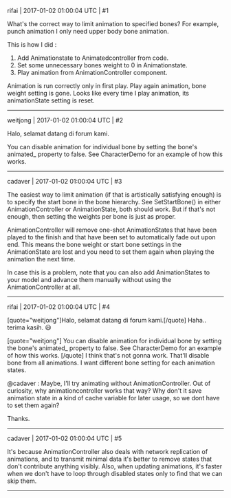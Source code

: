rifai | 2017-01-02 01:00:04 UTC | #1

What's the correct way to limit animation to specified bones? For example, punch animation I only need upper body bone animation. 

This is how I did :
1. Add Animationstate to Animatedcontroller from code. 
2. Set some unnecessary bones weight to 0 in Animationstate. 
3. Play animation from AnimationController component. 

Animation is run correctly only in first play. Play again animation, bone weight setting is gone. Looks like every time I play animation, its animationState setting is reset.

-------------------------

weitjong | 2017-01-02 01:00:04 UTC | #2

Halo, selamat datang di forum kami.

You can disable animation for individual bone by setting the bone's animated_ property to false. See CharacterDemo for an example of how this works.

-------------------------

cadaver | 2017-01-02 01:00:04 UTC | #3

The easiest way to limit animation (if that is artistically satisfying enough) is to specify the start bone in the bone hierarchy. See SetStartBone() in either AnimationController or AnimationState, both should work. But if that's not enough, then setting the weights per bone is just as proper.

AnimationController will remove one-shot AnimationStates that have been played to the finish and that have been set to automatically fade out upon end. This means the bone weight or start bone settings in the AnimationState are lost and you need to set them again when playing the animation the next time. 

In case this is a problem, note that you can also add AnimationStates to your model and advance them manually without using the AnimationController at all.

-------------------------

rifai | 2017-01-02 01:00:04 UTC | #4

[quote="weitjong"]Halo, selamat datang di forum kami.[/quote]
Haha.. terima kasih.  :smiley: 

[quote="weitjong"] 
You can disable animation for individual bone by setting the bone's animated_ property to false. See CharacterDemo for an example of how this works.
[/quote]
I think that's not gonna work. That'll disable bone from all animations. I want different bone setting for each animation states. 

@cadaver :
Maybe, I'll try animating without AnimationController. Out of curiosity, why animationcontroller works that way? Why don't it save animation state in a kind of cache variable for later usage, so we dont have to set them again? 


Thanks.

-------------------------

cadaver | 2017-01-02 01:00:04 UTC | #5

It's because AnimationController also deals with network replication of animations, and to transmit minimal data it's better to remove states that don't contribute anything visibly. Also, when updating animations, it's faster when we don't have to loop through disabled states only to find that we can skip them.

-------------------------

